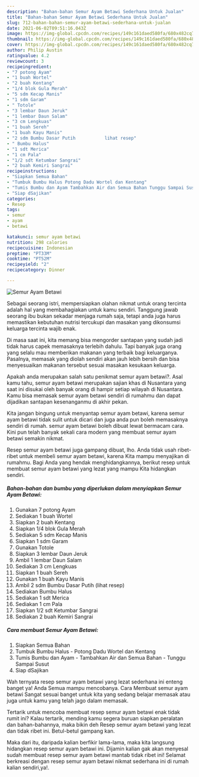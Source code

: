 ```yaml
---
description: "Bahan-bahan Semur Ayam Betawi Sederhana Untuk Jualan"
title: "Bahan-bahan Semur Ayam Betawi Sederhana Untuk Jualan"
slug: 712-bahan-bahan-semur-ayam-betawi-sederhana-untuk-jualan
date: 2021-06-02T09:51:16.043Z
image: https://img-global.cpcdn.com/recipes/149c161daed580fa/680x482cq70/semur-ayam-betawi-foto-resep-utama.jpg
thumbnail: https://img-global.cpcdn.com/recipes/149c161daed580fa/680x482cq70/semur-ayam-betawi-foto-resep-utama.jpg
cover: https://img-global.cpcdn.com/recipes/149c161daed580fa/680x482cq70/semur-ayam-betawi-foto-resep-utama.jpg
author: Philip Austin
ratingvalue: 4.2
reviewcount: 3
recipeingredient:
- "7 potong Ayam"
- "1 buah Wortel"
- "2 buah Kentang"
- "1/4 blok Gula Merah"
- "5 sdm Kecap Manis"
- "1 sdm Garam"
- " Totole"
- "3 lembar Daun Jeruk"
- "1 lembar Daun Salam"
- "3 cm Lengkuas"
- "1 buah Sereh"
- "1 buah Kayu Manis"
- "2 sdm Bumbu Dasar Putih           lihat resep"
- " Bumbu Halus"
- "1 sdt Merica"
- "1 cm Pala"
- "1/2 sdt Ketumbar Sangrai"
- "2 buah Kemiri Sangrai"
recipeinstructions:
- "Siapkan Semua Bahan"
- "Tumbuk Bumbu Halus Potong Dadu Wortel dan Kentang"
- "Tumis Bumbu dan Ayam Tambahkan Air dan Semua Bahan Tunggu Sampai Susut"
- "Siap dSajikan"
categories:
- Resep
tags:
- semur
- ayam
- betawi

katakunci: semur ayam betawi 
nutrition: 298 calories
recipecuisine: Indonesian
preptime: "PT33M"
cooktime: "PT52M"
recipeyield: "2"
recipecategory: Dinner

---
```



![Semur Ayam Betawi](https://img-global.cpcdn.com/recipes/149c161daed580fa/680x482cq70/semur-ayam-betawi-foto-resep-utama.jpg)

Sebagai seorang istri, mempersiapkan olahan nikmat untuk orang tercinta adalah hal yang membahagiakan untuk kamu sendiri. Tanggung jawab seorang ibu bukan sekadar menjaga rumah saja, tetapi anda juga harus memastikan kebutuhan nutrisi tercukupi dan masakan yang dikonsumsi keluarga tercinta wajib enak.

Di masa  saat ini, kita memang bisa mengorder santapan yang sudah jadi tidak harus capek memasaknya terlebih dahulu. Tapi banyak juga orang yang selalu mau memberikan makanan yang terbaik bagi keluarganya. Pasalnya, memasak yang diolah sendiri akan jauh lebih bersih dan bisa menyesuaikan makanan tersebut sesuai masakan kesukaan keluarga. 



Apakah anda merupakan salah satu penikmat semur ayam betawi?. Asal kamu tahu, semur ayam betawi merupakan sajian khas di Nusantara yang saat ini disukai oleh banyak orang di hampir setiap wilayah di Nusantara. Kamu bisa memasak semur ayam betawi sendiri di rumahmu dan dapat dijadikan santapan kesenanganmu di akhir pekan.

Kita jangan bingung untuk menyantap semur ayam betawi, karena semur ayam betawi tidak sulit untuk dicari dan juga anda pun boleh memasaknya sendiri di rumah. semur ayam betawi boleh dibuat lewat bermacam cara. Kini pun telah banyak sekali cara modern yang membuat semur ayam betawi semakin nikmat.

Resep semur ayam betawi juga gampang dibuat, lho. Anda tidak usah ribet-ribet untuk membeli semur ayam betawi, karena Kita mampu menyajikan di rumahmu. Bagi Anda yang hendak menghidangkannya, berikut resep untuk membuat semur ayam betawi yang lezat yang mampu Kita hidangkan sendiri.

<!--inarticleads1-->

##### Bahan-bahan dan bumbu yang diperlukan dalam menyiapkan Semur Ayam Betawi:

1. Gunakan 7 potong Ayam
1. Sediakan 1 buah Wortel
1. Siapkan 2 buah Kentang
1. Siapkan 1/4 blok Gula Merah
1. Sediakan 5 sdm Kecap Manis
1. Siapkan 1 sdm Garam
1. Gunakan  Totole
1. Siapkan 3 lembar Daun Jeruk
1. Ambil 1 lembar Daun Salam
1. Sediakan 3 cm Lengkuas
1. Siapkan 1 buah Sereh
1. Gunakan 1 buah Kayu Manis
1. Ambil 2 sdm Bumbu Dasar Putih           (lihat resep)
1. Sediakan  Bumbu Halus
1. Sediakan 1 sdt Merica
1. Sediakan 1 cm Pala
1. Siapkan 1/2 sdt Ketumbar Sangrai
1. Sediakan 2 buah Kemiri Sangrai




<!--inarticleads2-->

##### Cara membuat Semur Ayam Betawi:

1. Siapkan Semua Bahan
1. Tumbuk Bumbu Halus - Potong Dadu Wortel dan Kentang
1. Tumis Bumbu dan Ayam - Tambahkan Air dan Semua Bahan - Tunggu Sampai Susut
1. Siap dSajikan




Wah ternyata resep semur ayam betawi yang lezat sederhana ini enteng banget ya! Anda Semua mampu mencobanya. Cara Membuat semur ayam betawi Sangat sesuai banget untuk kita yang sedang belajar memasak atau juga untuk kamu yang telah jago dalam memasak.

Tertarik untuk mencoba membuat resep semur ayam betawi enak tidak rumit ini? Kalau tertarik, mending kamu segera buruan siapkan peralatan dan bahan-bahannya, maka bikin deh Resep semur ayam betawi yang lezat dan tidak ribet ini. Betul-betul gampang kan. 

Maka dari itu, daripada kalian berfikir lama-lama, maka kita langsung hidangkan resep semur ayam betawi ini. Dijamin kalian gak akan menyesal sudah membuat resep semur ayam betawi mantab tidak ribet ini! Selamat berkreasi dengan resep semur ayam betawi nikmat sederhana ini di rumah kalian sendiri,ya!.

